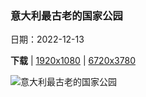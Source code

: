 ### 意大利最古老的国家公园

日期：2022-12-13

**下载**  |  [1920x1080](https://cn.bing.com/th?id=OHR.GranParadiso100th_ZH-CN5744961532_1920x1080.jpg)  |  [6720x3780](https://cn.bing.com/th?id=OHR.GranParadiso100th_ZH-CN5744961532_UHD.jpg)

![意大利最古老的国家公园](https://cn.bing.com/th?id=OHR.GranParadiso100th_ZH-CN5744961532_1920x1080.jpg "大帕拉迪索国家公园，意大利 (© agustavop/Getty Images)")

